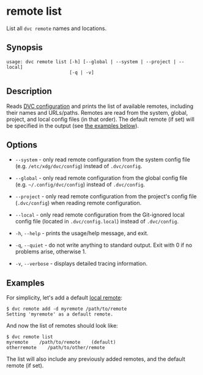 # remote list

List all `dvc remote` names and locations.

## Synopsis

```usage
usage: dvc remote list [-h] [--global | --system | --project | --local]
                       [-q | -v]
```

## Description

Reads [DVC configuration] and prints the list of available remotes, including their
names and URLs/paths. Remotes are read from the system, global, project, and local
config files (in that order). The default remote (if set) will be specified in the
output (see [the examples below](#examples)).

[dvc configuration]: /doc/user-guide/project-structure/configuration#remote

## Options

- `--system` - only read remote configuration from the system config file (e.g.
  `/etc/xdg/dvc/config`) instead of `.dvc/config`.

- `--global` - only read remote configuration from the global config file (e.g.
  `~/.config/dvc/config`) instead of `.dvc/config`.

- `--project` - only read remote configuration from the project's config file
  (`.dvc/config`) when reading remote configuration.

- `--local` - only read remote configuration from the Git-ignored local config
  file (located in `.dvc/config.local`) instead of `.dvc/config`.

- `-h`, `--help` - prints the usage/help message, and exit.

- `-q`, `--quiet` - do not write anything to standard output. Exit with 0 if no
  problems arise, otherwise 1.

- `-v`, `--verbose` - displays detailed tracing information.

## Examples

For simplicity, let's add a default [local remote]:

```cli
$ dvc remote add -d myremote /path/to/remote
Setting 'myremote' as a default remote.
```

And now the list of remotes should look like:

```cli
$ dvc remote list
myremote    /path/to/remote    (default)
otherremote    /path/to/other/remote
```

The list will also include any previously added remotes, and the default remote
(if set).

[local remote]:
  /doc/user-guide/data-management/remote-storage#file-systems-local-remotes
